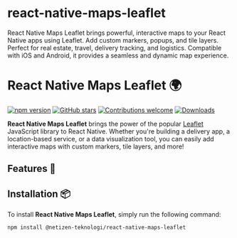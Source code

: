 # react-native-maps-leaflet
React Native Maps Leaflet brings powerful, interactive maps to your React Native apps using Leaflet. Add custom markers, popups, and tile layers. Perfect for real estate, travel, delivery tracking, and logistics. Compatible with iOS and Android, it provides a seamless and dynamic map experience.


# React Native Maps Leaflet 🌍

[![npm version](https://img.shields.io/npm/v/@netizen-teknologi/react-native-maps-leaflet)](https://www.npmjs.com/package/@netizen-teknologi/react-native-maps-leaflet)
[![GitHub stars](https://img.shields.io/github/stars/@netizen-teknologi/react-native-maps-leaflet)](https://github.com/netizen-teknologi/react-native-maps-leaflet/stargazers)
[![Contributions welcome](https://img.shields.io/badge/contributions-welcome-brightgreen.svg?style=flat)](https://github.com/netizen-teknologi/react-native-maps-leaflet/issues)
[![Downloads](https://img.shields.io/npm/dt/@netizen-teknologi/react-native-maps-leaflet.svg)](https://www.npmjs.com/package/@netizen-teknologi/react-native-maps-leaflet)

**React Native Maps Leaflet** brings the power of the popular [Leaflet](https://leafletjs.com/) JavaScript library to React Native. Whether you're building a delivery app, a location-based service, or a data visualization tool, you can easily add interactive maps with custom markers, tile layers, and more!

## Features 🎯


## Installation 📦

To install **React Native Maps Leaflet**, simply run the following command:

```bash
npm install @netizen-teknologi/react-native-maps-leaflet

